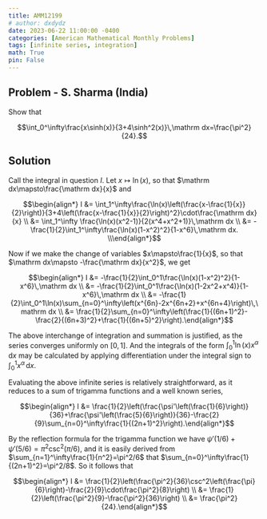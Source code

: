 ```yaml
---
title: AMM12199
# author: dxdydz
date: 2023-06-22 11:00:00 -0400
categories: [American Mathematical Monthly Problems]
tags: [infinite series, integration]
math: True
pin: False
---
```


## Problem - S. Sharma (India)

Show that

$$\int_0^\infty\frac{x\sinh(x)}{3+4\sinh^2(x)}\,\mathrm dx=\frac{\pi^2}{24}.$$

## Solution

Call the integral in question $I$. Let $x\mapsto \ln(x)$, so that $\mathrm dx\mapsto\frac{\mathrm dx}{x}$ and

$$\begin{align*}    I &= \int_1^\infty\frac{\ln(x)\left(\frac{x-\frac{1}{x}}{2}\right)}{3+4\left(\frac{x-\frac{1}{x}}{2}\right)^2}\cdot\frac{\mathrm dx}{x} \\      &= \int_1^\infty \frac{\ln(x)(x^2-1)}{2(x^4+x^2+1)}\,\mathrm dx \\      &= -\frac{1}{2}\int_1^\infty\frac{\ln(x)(1-x^2)^2}{1-x^6}\,\mathrm dx. \\\end{align*}$$

Now if we make the change of variables $x\mapsto\frac{1}{x}$, so that $\mathrm dx\mapsto -\frac{\mathrm dx}{x^2}$, we get

$$\begin{align*}    I &= -\frac{1}{2}\int_0^1\frac{\ln(x)(1-x^2)^2}{1-x^6}\,\mathrm dx \\      &= -\frac{1}{2}\int_0^1\frac{\ln(x)(1-2x^2+x^4)}{1-x^6}\,\mathrm dx \\      &= -\frac{1}{2}\int_0^1\ln(x)\sum_{n=0}^\infty\left(x^{6n}-2x^{6n+2}+x^{6n+4}\right)\,\mathrm dx \\      &= \frac{1}{2}\sum_{n=0}^\infty\left(\frac{1}{(6n+1)^2}-\frac{2}{(6n+3)^2}+\frac{1}{(6n+5)^2}\right).\end{align*}$$

The above interchange of integration and summation is justified, as the series converges uniformly on $[0,\,1]$. And the integrals of the form $\int_0^1\ln(x)x^\alpha\,\mathrm dx$ may be calculated by applying differentiation under the integral sign to $\int_0^1 x^\alpha\,\mathrm dx$.

Evaluating the above infinite series is relatively straightforward, as it reduces to a sum of trigamma functions and a well known series,

$$\begin{align*}    I &= \frac{1}{2}\left(\frac{\psi'\left(\frac{1}{6}\right)}{36}+\frac{\psi'\left(\frac{5}{6}\right)}{36}-\frac{2}{9}\sum_{n=0}^\infty\frac{1}{(2n+1)^2}\right).\end{align*}$$

By the reflection formula for the trigamma function we have $\psi'(1/6)+\psi'(5/6)=\pi^2\csc^2(\pi/6)$, and it is easily derived from $\sum_{n=1}^\infty\frac{1}{n^2}=\pi^2/6$ that $\sum_{n=0}^\infty\frac{1}{(2n+1)^2}=\pi^2/8$. So it follows that

$$\begin{align*}    I &= \frac{1}{2}\left(\frac{\pi^2}{36}\csc^2\left(\frac{\pi}{6}\right)-\frac{2}{9}\cdot\frac{\pi^2}{8}\right) \\      &= \frac{1}{2}\left(\frac{\pi^2}{9}-\frac{\pi^2}{36}\right) \\      &= \frac{\pi^2}{24}.\end{align*}$$